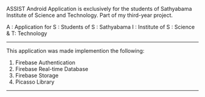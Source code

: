 ASSIST Android Application is exclusively for the students of Sathyabama Institute of Science and Technology.
Part of my third-year project.

A : Application for
S : Students of
S : Sathyabama
I : Institute of 
S : Science &
T: Technology

---------------------------------------------------------------------------------------------------------------------------------

This application was made implemention the following:
1. Firebase Authentication
2. Firebase Real-time Database
3. Firebase Storage
4. Picasso Library

------------------------------------------------------------------------------------------------------------------------------------



